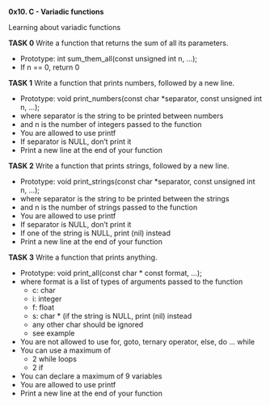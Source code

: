 **0x10. C - Variadic functions**

Learning about variadic functions

**TASK 0**
Write a function that returns the sum of all its parameters.
* Prototype: int sum_them_all(const unsigned int n, ...);
* If n == 0, return 0

**TASK 1**
Write a function that prints numbers, followed by a new line.
* Prototype: void print_numbers(const char *separator, const unsigned int n, ...);
* where separator is the string to be printed between numbers
* and n is the number of integers passed to the function
* You are allowed to use printf
* If separator is NULL, don’t print it
* Print a new line at the end of your function

**TASK 2**
Write a function that prints strings, followed by a new line.
* Prototype: void print_strings(const char *separator, const unsigned int n, ...);
* where separator is the string to be printed between the strings
* and n is the number of strings passed to the function
* You are allowed to use printf
* If separator is NULL, don’t print it
* If one of the string is NULL, print (nil) instead
* Print a new line at the end of your function

**TASK 3**
Write a function that prints anything.
* Prototype: void print_all(const char * const format, ...);
* where format is a list of types of arguments passed to the function
  * c: char
  * i: integer
  * f: float
  * s: char * (if the string is NULL, print (nil) instead
  * any other char should be ignored
  * see example
* You are not allowed to use for, goto, ternary operator, else, do ... while
* You can use a maximum of
  * 2 while loops
  * 2 if
* You can declare a maximum of 9 variables
* You are allowed to use printf
* Print a new line at the end of your function